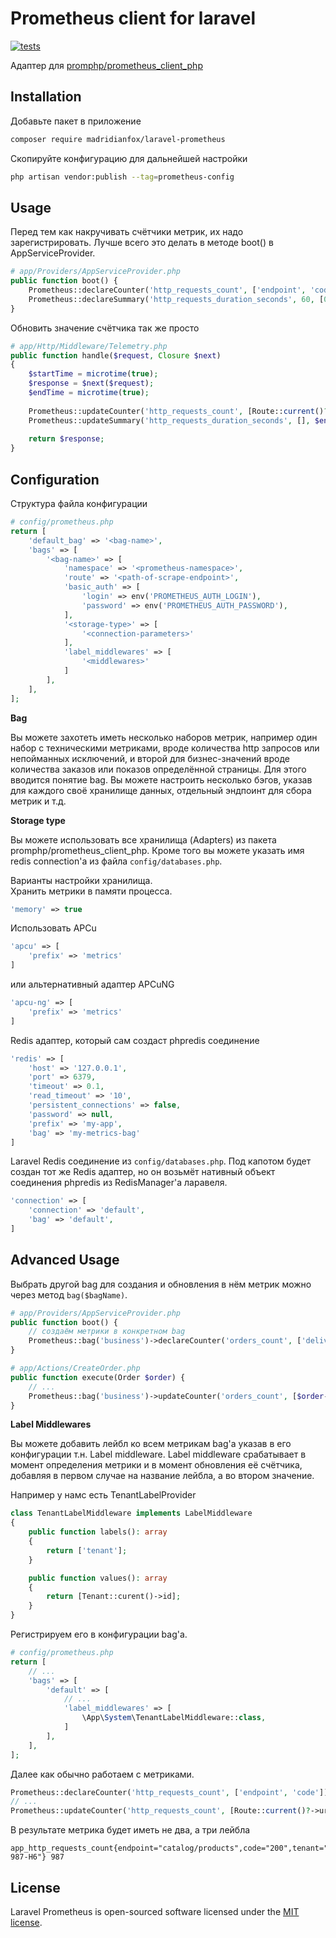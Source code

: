 # Prometheus client for laravel

[![tests](https://github.com/MadridianFox/laravel-prometheus/actions/workflows/tests.yml/badge.svg)](https://github.com/MadridianFox/laravel-prometheus/actions/workflows/tests.yml)

Адаптер для [promphp/prometheus_client_php](https://github.com/PromPHP/prometheus_client_php)

## Installation

Добавьте пакет в приложение
```bash
composer require madridianfox/laravel-prometheus
```

Скопируйте конфигурацию для дальнейшей настройки
```bash
php artisan vendor:publish --tag=prometheus-config
```

## Usage

Перед тем как накручивать счётчики метрик, их надо зарегистрировать. Лучше всего это делать в методе boot() в AppServiceProvider.
```php
# app/Providers/AppServiceProvider.php
public function boot() {
    Prometheus::declareCounter('http_requests_count', ['endpoint', 'code']);
    Prometheus::declareSummary('http_requests_duration_seconds', 60, [0.5, 0.95, 0.99]);
}
```
Обновить значение счётчика так же просто
```php
# app/Http/Middleware/Telemetry.php
public function handle($request, Closure $next)
{
    $startTime = microtime(true);
    $response = $next($request);
    $endTime = microtime(true);
    
    Prometheus::updateCounter('http_requests_count', [Route::current()?->uri, $response->status()]);
    Prometheus::updateSummary('http_requests_duration_seconds', [], $endTime - $startTime);
    
    return $response;
}
```

## Configuration

Структура файла конфигурации

```php
# config/prometheus.php
return [
    'default_bag' => '<bag-name>',
    'bags' => [
        '<bag-name>' => [
            'namespace' => '<prometheus-namespace>',
            'route' => '<path-of-scrape-endpoint>',
            'basic_auth' => [
                'login' => env('PROMETHEUS_AUTH_LOGIN'),
                'password' => env('PROMETHEUS_AUTH_PASSWORD'),
            ],
            '<storage-type>' => [
                '<connection-parameters>'
            ],
            'label_middlewares' => [
                '<middlewares>'
            ]
        ],
    ],
];
```

**Bag**

Вы можете захотеть иметь несколько наборов метрик, например один набор с техническими метриками, вроде количества http запросов или непойманных исключений,
и второй для бизнес-значений вроде количества заказов или показов определённой страницы.
Для этого вводится понятие bag. 
Вы можете настроить несколько бэгов, указав для каждого своё хранилище данных, отдельный эндпоинт для сбора метрик и т.д.

**Storage type**

Вы можете использовать все хранилища (Adapters) из пакета promphp/prometheus_client_php. Кроме того вы можете указать имя
redis connection'a из файла `config/databases.php`.

Варианты настройки хранилища.  
Хранить метрики в памяти процесса.
```php
'memory' => true
```
Использовать APCu
```php
'apcu' => [
    'prefix' => 'metrics'
]
```
или альтернативный адаптер APCuNG
```php
'apcu-ng' => [
    'prefix' => 'metrics'
]
```
Redis адаптер, который сам создаст phpredis соединение
```php
'redis' => [
    'host' => '127.0.0.1',
    'port' => 6379,
    'timeout' => 0.1,
    'read_timeout' => '10',
    'persistent_connections' => false,
    'password' => null,
    'prefix' => 'my-app',
    'bag' => 'my-metrics-bag'
]
```
Laravel Redis соединение из `config/databases.php`. Под капотом будет создан тот же Redis адаптер,
но он возьмёт нативный объект соединения phpredis из RedisManager'a ларавеля.
```php
'connection' => [
    'connection' => 'default',
    'bag' => 'default',
]
```
## Advanced Usage
Выбрать другой bag для создания и обновления в нём метрик можно через метод `bag($bagName)`.
```php
# app/Providers/AppServiceProvider.php
public function boot() {
    // создаём метрики в конкретном bag
    Prometheus::bag('business')->declareCounter('orders_count', ['delivery_type', 'payment_method'])
}

# app/Actions/CreateOrder.php
public function execute(Order $order) {
    // ...
    Prometheus::bag('business')->updateCounter('orders_count', [$order->delivery_type, $order->payment_method]);
}
```

**Label Middlewares**

Вы можете добавить лейбл ко всем метрикам bag'a указав в его конфигурации т.н. Label middleware. Label middleware 
срабатывает в момент определения метрики и в момент обновления её счётчика, добавляя в первом случае на название лейбла, 
а во втором значение.  

Например у намс есть TenantLabelProvider
```php
class TenantLabelMiddleware implements LabelMiddleware
{
    public function labels(): array
    {
        return ['tenant'];
    }

    public function values(): array
    {
        return [Tenant::curent()->id];
    }
}
```
Регистрируем его в конфигурации bag'a.
```php
# config/prometheus.php
return [
    // ...
    'bags' => [
        'default' => [
            // ...
            'label_middlewares' => [
                \App\System\TenantLabelMiddleware::class,
            ]
        ],
    ],
];
```
Далее как обычно работаем с метриками.
```php
Prometheus::declareCounter('http_requests_count', ['endpoint', 'code']);
// ...
Prometheus::updateCounter('http_requests_count', [Route::current()?->uri, $response->status()]);
```
В результате метрика будет иметь не два, а три лейбла
```
app_http_requests_count{endpoint="catalog/products",code="200",tenant="JBZ-987-H6"} 987
```

## License
Laravel Prometheus is open-sourced software licensed under the [MIT license](LICENSE.md).